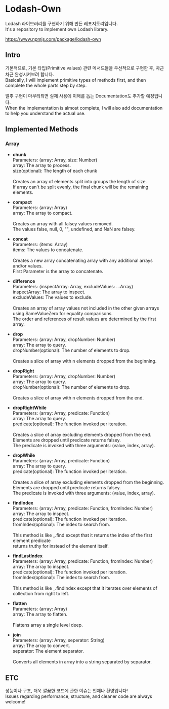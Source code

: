 # Lodash-Own
Lodash 라이브러리를 구현하기 위해 만든 레포지토리입니다.<br>
It's a repository to implement own Lodash library.

<a href="https://www.npmjs.com/package/lodash-own" target="_blank">https://www.npmjs.com/package/lodash-own</a>

## Intro
기본적으로, 기본 타입(Primitive values) 관련 메서드들을 우선적으로 구현한 후, 차근차근 완성시켜보려 합니다.<br>
Basically, I will implement primitive types of methods first, and then complete the whole parts step by step.

얼추 구현이 마무리되면 실제 사용에 이해를 돕는 Documentation도 추가할 예정입니다.<br>
When the implementation is almost complete, I will also add documentation to help you understand the actual use.

## Implemented Methods
### Array
- <b>chunk</b>\
Parameters: (array: Array, size: Number)\
array: The array to process.\
size(optional): The length of each chunk\
\
Creates an array of elements split into groups the length of size.\
If array can't be split evenly, the final chunk will be the remaining elements.

- <b>compact</b>\
Parameters: (array: Array)\
array: The array to compact.\
\
Creates an array with all falsey values removed.\
The values false, null, 0, "", undefined, and NaN are falsey.

- <b>concat</b>\
Parameters: (items: Array)\
items: The values to concatenate.\
\
Creates a new array concatenating array with any additional arrays and/or values.\
First Parameter is the array to concatenate.

- <b>difference</b>\
Parameters: (inspectArray: Array, excludeValues: ...Array)\
inspectArray: The array to inspect.\
excludeValues: The values to exclude.\
\
Creates an array of array values not included in the other given arrays using SameValueZero for equality comparisons.\
The order and references of result values are determined by the first array.

- <b>drop</b>\
Parameters: (array: Array, dropNumber: Number)\
array: The array to query.\
dropNumber(optional): The number of elements to drop.\
\
Creates a slice of array with n elements dropped from the beginning.

- <b>dropRight</b>\
Parameters: (array: Array, dropNumber: Number)\
array: The array to query.\
dropNumber(optional): The number of elements to drop.\
\
Creates a slice of array with n elements dropped from the end.

- <b>dropRightWhile</b>\
Parameters: (array: Array, predicate: Function)\
array: The array to query.\
predicate(optional): The function invoked per iteration.\
\
Creates a slice of array excluding elements dropped from the end.\
Elements are dropped until predicate returns falsey.\
The predicate is invoked with three arguments: (value, index, array).

- <b>dropWhile</b>\
Parameters: (array: Array, predicate: Function)\
array: The array to query.\
predicate(optional): The function invoked per iteration.\
\
Creates a slice of array excluding elements dropped from the beginning.\
Elements are dropped until predicate returns falsey.\
The predicate is invoked with three arguments: (value, index, array).

- <b>findIndex</b>\
Parameters: (array: Array, predicate: Function, fromIndex: Number)\
array: The array to inspect.\
predicate(optional): The function invoked per iteration.\
fromIndex(optional): The index to search from.\
\
This method is like _.find except that it returns the index of the first element predicate\
returns truthy for instead of the element itself.

- <b>findLastIndex</b>\
Parameters: (array: Array, predicate: Function, fromIndex: Number)\
array: The array to inspect.\
predicate(optional): The function invoked per iteration.\
fromIndex(optional): The index to search from.\
\
This method is like _.findIndex except that it iterates over elements of collection from right to left.

- <b>flatten</b>\
Parameters: (array: Array)\
array: The array to flatten.\
\
Flattens array a single level deep.

- <b>join</b>\
Parameters: (array: Array, seperator: String)\
array: The array to convert.\
seperator: The element separator.\
\
Converts all elements in array into a string separated by separator.

## ETC
성능이나 구조, 더욱 깔끔한 코드에 관한 이슈는 언제나 환영입니다!<br>
Issues regarding performance, structure, and cleaner code are always welcome!
